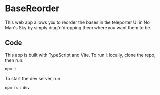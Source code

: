 # BaseReorder

This web app allows you to reorder the bases in the teleporter UI in No Man's
Sky by simply drag'n'dropping them where you want them to be.

## Code

This app is built with TypeScript and Vite. To run it locally, clone the repo, then run:
```bat
npm i
```

To start the dev server, run
```bat
npm run dev
```